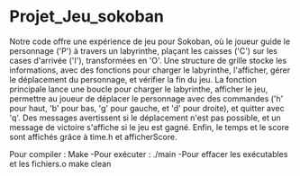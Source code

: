 # Projet_Jeu_sokoban


Notre code offre une expérience de jeu pour Sokoban, où le joueur guide le personnage ('P') à travers un labyrinthe, plaçant les caisses ('C') sur les cases d'arrivée ('I'), transformées en 'O'. Une structure de grille stocke les informations, avec des fonctions pour charger le labyrinthe, l'afficher, gérer le déplacement du personnage, et vérifier la fin du jeu. La fonction principale lance une boucle pour charger le labyrinthe, afficher le jeu, permettre au joueur de déplacer le personnage avec des commandes ('h' pour haut, 'b' pour bas, 'g' pour gauche, et 'd' pour droite), et quitter avec 'q'. Des messages avertissent si le déplacement n'est pas possible, et un message de victoire s'affiche si le jeu est gagné. Enfin, le temps et le score sont affichés grâce à time.h et afficherScore.

Pour compiler : Make 
-Pour exécuter : ./main 
-Pour effacer les exécutables et les fichiers.o make clean
